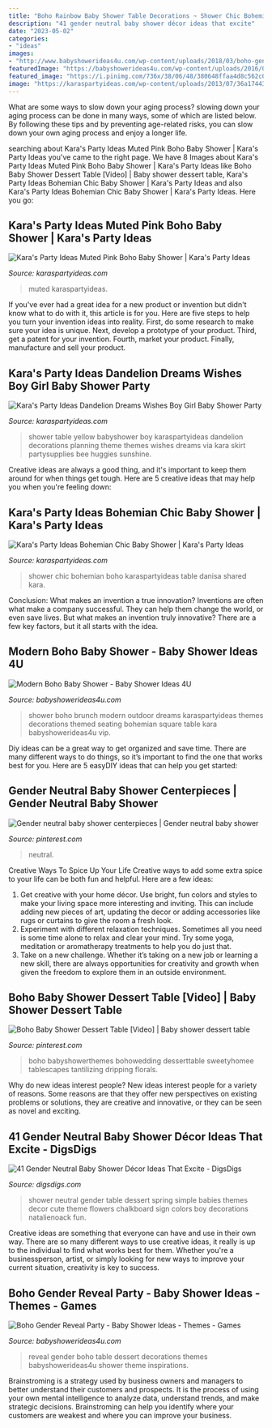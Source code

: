 ```yaml
---
title: "Boho Rainbow Baby Shower Table Decorations ~ Shower Chic Bohemian Boho Karaspartyideas Table Danisa Shared Kara"
description: "41 gender neutral baby shower décor ideas that excite"
date: "2023-05-02"
categories:
- "ideas"
images:
- "http://www.babyshowerideas4u.com/wp-content/uploads/2018/03/boho-gender-reveal-party-dessert-table.jpg"
featuredImage: "https://babyshowerideas4u.com/wp-content/uploads/2016/07/Modern-Boho-Baby-Shower-Outdoor-Vip-Seating.jpg"
featured_image: "https://i.pinimg.com/736x/38/06/48/380648ffaa4d8c562c0a406945834906.jpg"
image: "https://karaspartyideas.com/wp-content/uploads/2013/07/36a17443c3ec94257d73a33f463a4cf5_599x12381.jpg"
---
```



What are some ways to slow down your aging process?
slowing down your aging process can be done in many ways, some of which are listed below. By following these tips and by preventing age-related risks, you can slow down your own aging process and enjoy a longer life.

	

		
searching about Kara&#039;s Party Ideas Muted Pink Boho Baby Shower | Kara&#039;s Party Ideas you've came to the right page. We have 8 Images about Kara&#039;s Party Ideas Muted Pink Boho Baby Shower | Kara&#039;s Party Ideas like Boho Baby Shower Dessert Table [Video] | Baby shower dessert table, Kara&#039;s Party Ideas Bohemian Chic Baby Shower | Kara&#039;s Party Ideas and also Kara&#039;s Party Ideas Bohemian Chic Baby Shower | Kara&#039;s Party Ideas. Here you go:
		
    
## Kara&#039;s Party Ideas Muted Pink Boho Baby Shower | Kara&#039;s Party Ideas

<img loading=lazy src="https://karaspartyideas.com/wp-content/uploads/2020/11/Muted-Pink-Boho-Baby-Shower-via-Karas-Party-Ideas-KarasPartyIdeas.com8_-683x1024.jpg" onerror="this.onerror=null;this.src='https://tse1.mm.bing.net/th?id=OIP.jt0NE2sf5o2lhRLPCyHfJAHaLG&amp;pid=15.1';" alt="Kara&#039;s Party Ideas Muted Pink Boho Baby Shower | Kara&#039;s Party Ideas">

_Source: karaspartyideas.com_

>muted karaspartyideas. 

	

If you've ever had a great idea for a new product or invention but didn't know what to do with it, this article is for you. Here are five steps to help you turn your invention ideas into reality. First, do some research to make sure your idea is unique. Next, develop a prototype of your product. Third, get a patent for your invention. Fourth, market your product. Finally, manufacture and sell your product.

    
## Kara&#039;s Party Ideas Dandelion Dreams Wishes Boy Girl Baby Shower Party

<img loading=lazy src="https://karaspartyideas.com/wp-content/uploads/2013/07/36a17443c3ec94257d73a33f463a4cf5_599x12381.jpg" onerror="this.onerror=null;this.src='https://tse2.mm.bing.net/th?id=OIP.dwQWZaqxaGEymX6J2QVw8AHaPT&amp;pid=15.1';" alt="Kara&#039;s Party Ideas Dandelion Dreams Wishes Boy Girl Baby Shower Party">

_Source: karaspartyideas.com_

>shower table yellow babyshower boy karaspartyideas dandelion decorations planning theme themes wishes dreams via kara skirt partysupplies bee huggies sunshine. 

	

Creative ideas are always a good thing, and it's important to keep them around for when things get tough. Here are 5 creative ideas that may help you when you're feeling down: 

    
## Kara&#039;s Party Ideas Bohemian Chic Baby Shower | Kara&#039;s Party Ideas

<img loading=lazy src="https://karaspartyideas.com/wp-content/uploads/2020/03/Bohemian-Chic-Baby-Shower-via-Karas-Party-Ideas-KarasPartyIdeas.com22.jpg" onerror="this.onerror=null;this.src='https://tse3.mm.bing.net/th?id=OIP.71aCsZwO0o4ESSdHIANakAHaLH&amp;pid=15.1';" alt="Kara&#039;s Party Ideas Bohemian Chic Baby Shower | Kara&#039;s Party Ideas">

_Source: karaspartyideas.com_

>shower chic bohemian boho karaspartyideas table danisa shared kara. 

	

Conclusion: What makes an invention a true innovation?
Inventions are often what make a company successful. They can help them change the world, or even save lives. But what makes an invention truly innovative? There are a few key factors, but it all starts with the idea.

    
## Modern Boho Baby Shower - Baby Shower Ideas 4U

<img loading=lazy src="https://babyshowerideas4u.com/wp-content/uploads/2016/07/Modern-Boho-Baby-Shower-Outdoor-Vip-Seating.jpg" onerror="this.onerror=null;this.src='https://tse4.mm.bing.net/th?id=OIP.sdaUud0xMH8IVU0aK88kJgHaJ3&amp;pid=15.1';" alt="Modern Boho Baby Shower - Baby Shower Ideas 4U">

_Source: babyshowerideas4u.com_

>shower boho brunch modern outdoor dreams karaspartyideas themes decorations themed seating bohemian square table kara babyshowerideas4u vip. 

	

Diy ideas can be a great way to get organized and save time. There are many different ways to do things, so it’s important to find the one that works best for you. Here are 5 easyDIY ideas that can help you get started: 

    
## Gender Neutral Baby Shower Centerpieces | Gender Neutral Baby Shower

<img loading=lazy src="https://i.pinimg.com/736x/38/06/48/380648ffaa4d8c562c0a406945834906.jpg" onerror="this.onerror=null;this.src='https://tse4.mm.bing.net/th?id=OIP.hhkDe4HIUmRLXhXL35fhSwHaMW&amp;pid=15.1';" alt="Gender neutral baby shower centerpieces | Gender neutral baby shower">

_Source: pinterest.com_

>neutral. 

	

Creative Ways To Spice Up Your Life
Creative ways to add some extra spice to your life can be both fun and helpful. Here are a few ideas: 
1. Get creative with your home décor. Use bright, fun colors and styles to make your living space more interesting and inviting. This can include adding new pieces of art, updating the decor or adding accessories like rugs or curtains to give the room a fresh look. 
2. Experiment with different relaxation techniques. Sometimes all you need is some time alone to relax and clear your mind. Try some yoga, meditation or aromatherapy treatments to help you do just that. 
3. Take on a new challenge. Whether it’s taking on a new job or learning a new skill, there are always opportunities for creativity and growth when given the freedom to explore them in an outside environment. 

    
## Boho Baby Shower Dessert Table [Video] | Baby Shower Dessert Table

<img loading=lazy src="https://i.pinimg.com/736x/ff/8a/4e/ff8a4ec192c5d2089dbe2c942c99299a.jpg" onerror="this.onerror=null;this.src='https://tse2.mm.bing.net/th?id=OIP.Ylc8fDiXnc5nZM-SuewzoAHaNK&amp;pid=15.1';" alt="Boho Baby Shower Dessert Table [Video] | Baby shower dessert table">

_Source: pinterest.com_

>boho babyshowerthemes bohowedding desserttable sweetyhomee tablescapes tantilizing dripping florals. 

	

Why do new ideas interest people?
New ideas interest people for a variety of reasons. Some reasons are that they offer new perspectives on existing problems or solutions, they are creative and innovative, or they can be seen as novel and exciting.

    
## 41 Gender Neutral Baby Shower Décor Ideas That Excite - DigsDigs

<img loading=lazy src="http://www.digsdigs.com/photos/simple-dessert-table-for-a-gender-neutral-baby-shower.jpg" onerror="this.onerror=null;this.src='https://tse2.mm.bing.net/th?id=OIP._I760f-HgDYNfM4NLjhTUwAAAA&amp;pid=15.1';" alt="41 Gender Neutral Baby Shower Décor Ideas That Excite - DigsDigs">

_Source: digsdigs.com_

>shower neutral gender table dessert spring simple babies themes decor cute theme flowers chalkboard sign colors boy decorations natalienoack fun. 

	

Creative ideas are something that everyone can have and use in their own way. There are so many different ways to use creative ideas, it really is up to the individual to find what works best for them. Whether you're a businessperson, artist, or simply looking for new ways to improve your current situation, creativity is key to success.

    
## Boho Gender Reveal Party - Baby Shower Ideas - Themes - Games

<img loading=lazy src="http://www.babyshowerideas4u.com/wp-content/uploads/2018/03/boho-gender-reveal-party-dessert-table.jpg" onerror="this.onerror=null;this.src='https://tse2.mm.bing.net/th?id=OIP.xgOfkRQPmRy-NeCXGcIvXgHaFj&amp;pid=15.1';" alt="Boho Gender Reveal Party - Baby Shower Ideas - Themes - Games">

_Source: babyshowerideas4u.com_

>reveal gender boho table dessert decorations themes babyshowerideas4u shower theme inspirations. 

	

Brainstroming is a strategy used by business owners and managers to better understand their customers and prospects. It is the process of using your own mental intelligence to analyze data, understand trends, and make strategic decisions. Brainstroming can help you identify where your customers are weakest and where you can improve your business.

